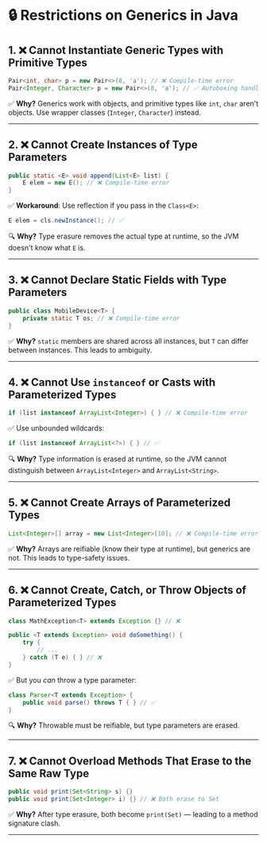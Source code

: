 # 🔒 Restrictions on Generics in Java

## 1. ❌ Cannot Instantiate Generic Types with Primitive Types

```java
Pair<int, char> p = new Pair<>(8, 'a'); // ❌ Compile-time error
Pair<Integer, Character> p = new Pair<>(8, 'a'); // ✅ Autoboxing handles this
```

✅ **Why?** Generics work with objects, and primitive types like `int`, `char` aren't objects. Use wrapper classes (`Integer`, `Character`) instead.

---

## 2. ❌ Cannot Create Instances of Type Parameters

```java
public static <E> void append(List<E> list) {
    E elem = new E(); // ❌ Compile-time error
}
```

✅ **Workaround**: Use reflection if you pass in the `Class<E>`:

```java
E elem = cls.newInstance(); // ✅
```

🔍 **Why?** Type erasure removes the actual type at runtime, so the JVM doesn't know what `E` is.

---

## 3. ❌ Cannot Declare Static Fields with Type Parameters

```java
public class MobileDevice<T> {
    private static T os; // ❌ Compile-time error
}
```

✅ **Why?** `static` members are shared across all instances, but `T` can differ between instances. This leads to ambiguity.

---

## 4. ❌ Cannot Use `instanceof` or Casts with Parameterized Types

```java
if (list instanceof ArrayList<Integer>) { } // ❌ Compile-time error
```

✅ Use unbounded wildcards:

```java
if (list instanceof ArrayList<?>) { } // ✅
```

🔍 **Why?** Type information is erased at runtime, so the JVM cannot distinguish between `ArrayList<Integer>` and `ArrayList<String>`.

---

## 5. ❌ Cannot Create Arrays of Parameterized Types

```java
List<Integer>[] array = new List<Integer>[10]; // ❌ Compile-time error
```

✅ **Why?** Arrays are reifiable (know their type at runtime), but generics are not. This leads to type-safety issues.

---

## 6. ❌ Cannot Create, Catch, or Throw Objects of Parameterized Types

```java
class MathException<T> extends Exception {} // ❌

public <T extends Exception> void doSomething() {
    try {
        // ...
    } catch (T e) { } // ❌
}
```

✅ But you _can_ throw a type parameter:

```java
class Parser<T extends Exception> {
    public void parse() throws T { } // ✅
}
```

🔍 **Why?** Throwable must be reifiable, but type parameters are erased.

---

## 7. ❌ Cannot Overload Methods That Erase to the Same Raw Type

```java
public void print(Set<String> s) {}
public void print(Set<Integer> i) {} // ❌ Both erase to Set
```

✅ **Why?** After type erasure, both become `print(Set)` — leading to a method signature clash.

---
